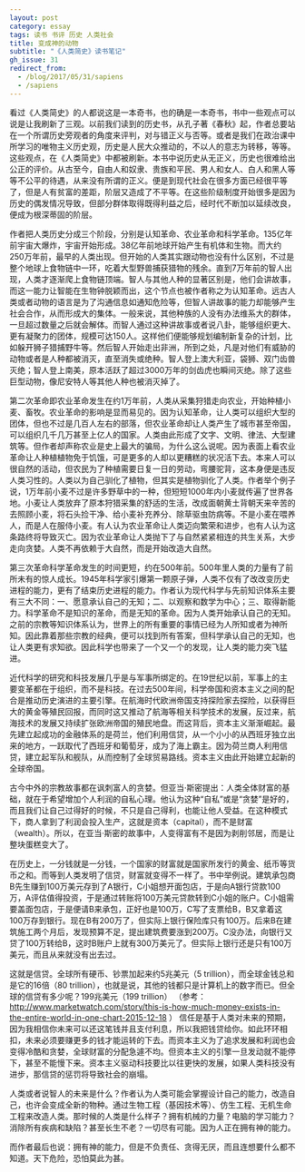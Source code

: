 ```yaml
---
layout: post
category: essay
tags: 读书 书评 历史 人类社会
title: 变成神的动物
subtitle: "《人类简史》读书笔记"
gh_issue: 31
redirect_from:
  - /blog/2017/05/31/sapiens
  - /sapiens
---
```


看过《人类简史》的人都说这是一本奇书，也的确是一本奇书，书中一些观点可以说是让我刷新了三观。以前我们读到的历史书，从孔子著《春秋》起，作者总要站在一个所谓历史旁观者的角度来评判，对与错正义与否等。或者是我们在政治课中所学习的唯物主义历史观，历史是人民大众推动的，不以人的意志为转移，等等。这些观点，在《人类简史》中都被刷新。本书中说历史从无正义，历史也很难给出公正的评价。从古至今，自由人和奴隶、贵族和平民、男人和女人、白人和黑人等等不公平的待遇，从来没有所谓的正义。便是到现代社会在很多方面已经很平等了，但是人有贫富的差距，阶层又造成了不平等。在这些阶级制度开始很多是因为历史的偶发情况导致，但部分群体取得既得利益之后，经时代不断加以延续改良，便成为根深蒂固的阶层。

作者把人类历史分成三个阶段，分别是认知革命、农业革命和科学革命。135亿年前宇宙大爆炸，宇宙开始形成。38亿年前地球开始产生有机体和生物。而大约250万年前，最早的人类出现。但开始的人类其实跟动物也没有什么区别，不过是整个地球上食物链中一环，吃着大型野兽捕获猎物的残余。直到7万年前的智人出现，人类才逐渐爬上食物链顶端。智人与其他人种的显著区别是，他们会讲故事，而这一能力让智能在生物钟脱颖而出，这个节点也被作者称之为认知革命。远古人类或者动物的语言是为了沟通信息如通知危险等，但智人讲故事的能力却能够产生社会合作，从而形成大的集体。一般来说，其他种族的人没有办法维系大的群体，一旦超过数量之后就会解体。而智人通过这种讲故事或者说八卦，能够组织更大、更有凝聚力的团体，规模可达150人。这样他们便能够规划编制新复杂的计划，比如躲开狮子猎捕野牛等。然后智人开始走出非洲，所到之处，凡是对他们有威胁的动物或者是人种都被消灭，直至消失或绝种。智人登上澳大利亚，袋狮、双门齿兽灭绝；智人登上南美，原本活跃了超过3000万年的剑齿虎也瞬间灭绝。除了这些巨型动物，像尼安特人等其他人种也被消灭掉了。

第二次革命即农业革命发生在约1万年前，人类从采集狩猎走向农业，开始种植小麦、畜牧。农业革命的影响是显而易见的。因为认知革命，让人类可以组织大型的团体，但也不过是几百人左右的部落，但农业革命却让人类产生了城市甚至帝国，可以组织几千几万甚至上亿人的国家。人类由此形成了文字、文明、律法、大型建筑等。但作者却声称农业是史上最大的骗局，为什么这么说呢。因为表面上看农业革命让人种植植物免于饥饿，可是更多的人却以更糟糕的状况活下去。本来人可以很自然的活动，但农民为了种植需要日复一日的劳动，弯腰驼背，这本身便是违反人类习性的。人类以为自己驯化了植物，但其实是植物驯化了人类。作者举个例子说，1万年前小麦不过是许多野草中的一种，但短短1000年内小麦就传遍了世界各地。小麦让人类放弃了原本狩猎采集的舒适的生活，改成面朝黄土背朝天来辛苦的去照顾小麦，将石头捡干净、给小麦补充养分、除草驱虫防病等。不是小麦在喂养人，而是人在服侍小麦。有人认为农业革命让人类迈向繁荣和进步，也有人认为这条路终将导致灭亡。因为农业革命让人类抛下了与自然紧紧相连的共生关系，大步走向贪婪。人类不再依赖于大自然，而是开始改造大自然。

第三次革命科学革命发生的时间更短，约在500年前。500年里人类的力量有了前所未有的惊人成长。1945年科学家引爆第一颗原子弹，人类不仅有了改改变历史进程的能力，更有了结束历史进程的能力。作者认为现代科学与先前知识体系主要有三大不同：一、愿意承认自己的无知；二、以观察和数学为中心；三、取得新能力。科学革命不是知识的革命，而是无知的革命。因为人类开始承认自己的无知。之前的宗教等知识体系认为，世界上的所有重要的事情已经为人所知或者为神所知。因此靠着那些宗教的经典，便可以找到所有答案，但科学承认自己的无知，也让人类更有求知欲。因此科学也带来了一个又一个的发现，让人类的能力突飞猛进。

近代科学的研究和科技发展几乎是与军事所绑定的。在19世纪以前，军事上的主要变革都在于组织，而不是科技。在过去500年间，科学帝国和资本主义之间的配合是推动历史演进的主要引擎。在航海时代欧洲帝国支持探险家去探险，以获得巨大的黄金等殖民回报，而同时这又推动了航海等相关科学技术的发展，反过来，航海技术的发展又持续扩张欧洲帝国的殖民地盘。而这背后，资本主义渐渐崛起。最先建立起成功的金融体系的是荷兰，他们利用信贷，从一个小小的从西班牙独立出来的地方，一跃取代了西班牙和葡萄牙，成为了海上霸主。因为荷兰商人利用信贷，建立起军队和舰队，从而控制了全球贸易路线。资本主义由此开始建立起新的全球帝国。

古今中外的宗教故事都在讽刺富人的贪婪。但亚当·斯密提出：人类全体财富的基础，就在于希望增加个人利润的自私心理。他认为这种“自私”或是“贪婪”是好的，而且我们让自己过得好的时候，不只是自己得利，也能让他人受益。在这种模式下，商人拿到了利润会投入生产，这就是资本（capital），而不是财富（wealth）。所以，在亚当·斯密的故事中，人变得富有不是因为剥削邻居，而是让整块蛋糕变大了。

在历史上，一分钱就是一分钱，一个国家的财富就是国家所发行的黄金、纸币等货币之和。而等到人类发明了信贷，财富就变得不一样了。书中举例说。建筑承包商B先生赚到100万美元存到了A银行，C小姐想开面包店，于是向A银行贷款100万，A评估值得投资，于是通过转账将100万美元贷款转到C小姐的账户。C小姐需要盖面包店，于是便请B来承包，正好也是100万，C写了支票给B，B又拿着这100万存到银行。现在B有200万了，但实际上银行保险库只有100万。后来B在建筑施工两个月后，发现预算不足，提出建筑费要涨到200万。C没办法，向银行又贷了100万转给B，这时B账户上就有300万美元了。但实际上银行还是只有100万美元，而且从来就没有出去过。

这就是信贷。全球所有硬币、钞票加起来约5兆美元（5 trillion），而全球金钱总和是它的16倍（80 trillion），也就是说，其他的钱都只是计算机上的数字而已。但全球的信贷有多少呢？199兆美元（199 trillion） （参考： http://www.marketwatch.com/story/this-is-how-much-money-exists-in-the-entire-world-in-one-chart-2015-12-18 ） 信任是基于人类对未来的预期，因为我相信你未来可以还这笔钱并且支付利息，所以我把钱贷给你。如此环环相扣，未来必须要赚更多的钱才能运转的下去。而资本主义为了追求发展和利润也会变得冷酷和贪婪，全球财富的分配急遽不均。但资本主义的引擎一旦发动就不能停下，甚至不能慢下来。资本主义驱动科技要比以往更快的发展，如果人类科技没有进步，那信贷的惩罚将导致社会的崩塌。

人类或者说智人的未来是什么？作者认为人类可能会掌握设计自己的能力，改造自己，也许会变成全新的物种。通过生物工程（基因技术等）、仿生工程、无机生命工程来改造人类。那时候的人类是什么样子？拥有机械的力量？电脑的学习能力？消除所有疾病和缺陷？甚至长生不老？一切尽有可能。因为人正在拥有神的能力。

而作者最后也说：拥有神的能力，但是不负责任、贪得无厌，而且连想要什么都不知道。天下危险，恐怕莫此为甚。
